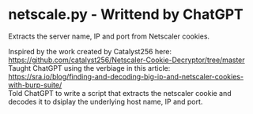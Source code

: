 # netscale.py - Writtend by ChatGPT
Extracts the server name, IP and port from Netscaler cookies. 

Inspired by the work created by Catalyst256 here: https://github.com/catalyst256/Netscaler-Cookie-Decryptor/tree/master<br>
Taught ChatGPT using the verbiage in this article: https://sra.io/blog/finding-and-decoding-big-ip-and-netscaler-cookies-with-burp-suite/<br>
Told ChatGPT to write a script that extracts the netscaler cookie and decodes it to dsiplay the underlying host name, IP and port. <br>
